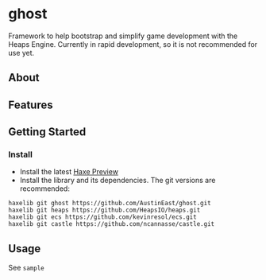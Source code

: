 # ghost
Framework to help bootstrap and simplify game development with the Heaps Engine.
Currently in rapid development, so it is not recommended for use yet.

## About

## Features

## Getting Started
### Install
* Install the latest [Haxe Preview](https://haxe.org/download/version/4.0.0-preview.5/)
* Install the library and its dependencies. The git versions are recommended:
```
haxelib git ghost https://github.com/AustinEast/ghost.git
haxelib git heaps https://github.com/HeapsIO/heaps.git
haxelib git ecs https://github.com/kevinresol/ecs.git
haxelib git castle https://github.com/ncannasse/castle.git
```
## Usage
See `sample`
